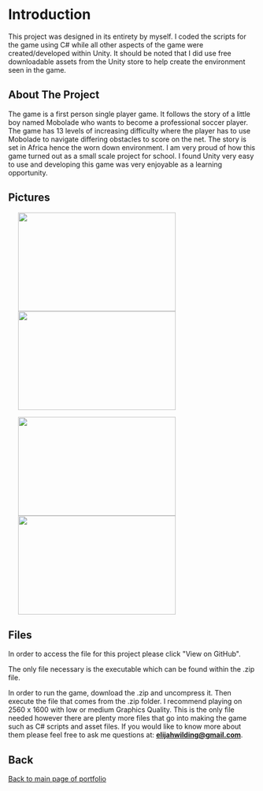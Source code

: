 # Introduction

This project was designed in its entirety by myself. I coded the scripts for the game using C# while all other aspects of the game were created/developed within Unity. It should be noted that I did use free downloadable assets from the Unity store to help create the environment seen in the game.

## About The Project

The game is a first person single player game. It follows the story of a little boy named Mobolade who wants to become a professional soccer player. The game has 13 levels of increasing difficulty where the player has to use Mobolade to navigate differing obstacles to score on the net. The story is set in Africa hence the worn down environment. I am very proud of how this game turned out as a small scale project for school. I found Unity very easy to use and developing this game was very enjoyable as a learning opportunity.

## Pictures

<img align="center" width="320" height="200" hspace="20" src=""><img align="center" width="320" height="200" hspace="20" src="">

<img align="center" width="320" height="200" hspace="20" src=""><img align="center" width="320" height="200" hspace="20" src="">


## Files

In order to access the file for this project please click "View on GitHub". 

The only file necessary is the executable which can be found within the .zip file.

In order to run the game, download the .zip and uncompress it. Then execute the file that comes from the .zip folder. I recommend playing on 2560 x 1600 with low or medium Graphics Quality. This is the only file needed however there are plenty more files that go into making the game such as C# scripts and asset files. If you would like to know more about them please feel free to ask me questions at: **elijahwilding@gmail.com**.

## Back

[Back to main page of portfolio](https://wildingelijah.github.io/)

